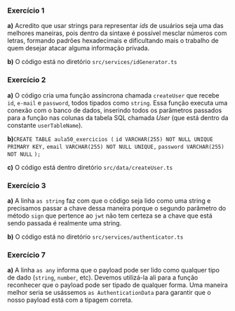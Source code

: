 ### Exercício 1
**a)** Acredito que usar strings para representar *ids* de usuários seja uma das melhores maneiras, pois dentro da sintaxe é possível mesclar números com letras, formando padrôes hexadecimais e dificultando mais o trabalho de quem desejar atacar alguma informação privada.

**b)** O código está no diretório `src/services/idGenerator.ts`

### Exercício 2
**a)** O código cria uma função assíncrona chamada `createUser` que recebe `id`, `e-mail` e `password`, todos tipados como `string`. Essa função executa uma conexão com o banco de dados, inserindo todos os parâmetros passados para a função nas colunas da tabela SQL chamada *User* (que está dentro da constante `userTableName`).

**b)**`CREATE TABLE aula50_exercicios (`
`id VARCHAR(255) NOT NULL UNIQUE PRIMARY KEY,`
`email VARCHAR(255) NOT NULL UNIQUE,`
`password VARCHAR(255) NOT NULL`
`);`

**c)** O código está dentro diretório `src/data/createUser.ts`

### Exercício 3
**a)** A linha `as string` faz com que o código seja lido como uma string e precisamos passar a chave dessa maneira porque o segundo parâmetro do método `sign` que pertence ao `jwt` não tem certeza se a chave que está sendo passada é realmente uma string.

**b)** O código está no diretório `src/services/authenticator.ts`

### Exercício 7
**a)** A linha `as any` informa que o payload pode ser lido como qualquer tipo de dado (`string`, `number`, etc). Devemos utilizá-la ali para a função reconhecer que o payload pode ser tipado de qualquer forma. Uma maneira melhor seria se usássemos `as AuthenticationData` para garantir que o nosso payload está com a tipagem correta.
